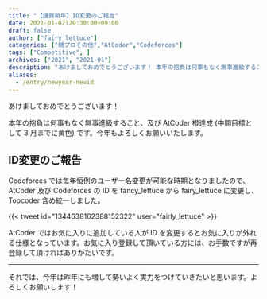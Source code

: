 ```yaml
---
title: "【謹賀新年】ID変更のご報告"
date: 2021-01-02T20:30:00+09:00
draft: false
author: ["fairy_lettuce"]
categories: ["競プロその他","AtCoder","Codeforces"]
tags: ["Competitive", ]
archives: ["2021", "2021-01"]
description: "あけましておめでとうございます！ 本年の抱負は何事もなく無事進級すること、及び AtCoder 橙達成 (中間目標として 3 月までに黄色) です。今年もよろしくお願いいたします。 ID変更のご報告 Codeforces では毎年恒例のユーザー名変更が可能な時期となりましたので、…"
aliases:
  - /entry/newyear-newid
---
```


あけましておめでとうございます！

本年の抱負は何事もなく無事進級すること、及び AtCoder 橙達成 (中間目標として 3 月までに黄色) です。今年もよろしくお願いいたします。

## ID変更のご報告

Codeforces では毎年恒例のユーザー名変更が可能な時期となりましたので、AtCoder 及び Codeforces の ID を fancy_lettuce から fairy_lettuce に変更し、Topcoder 含め統一しました。

<!--more-->

{{< tweet id="1344638162388152322" user="fairly_lettuce" >}}

AtCoder ではお気に入りに追加している人が ID を変更するとお気に入りが外れる仕様となっています。お気に入り登録して頂いている方には、お手数ですが再登録して頂ければありがたいです。

***

それでは、今年は昨年にも増して勢いよく実力をつけていきたいと思います。よろしくお願いします！